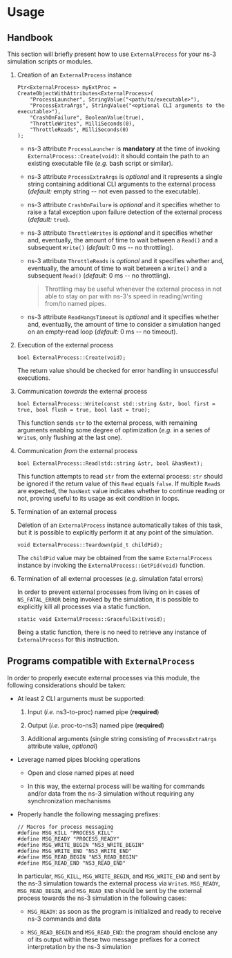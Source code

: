 # Usage

## Handbook

This section will briefly present how to use `ExternalProcess` for your ns-3 simulation scripts or modules.

1. Creation of an `ExternalProcess` instance

    ```
    Ptr<ExternalProcess> myExtProc = CreateObjectWithAttributes<ExternalProcess>(
        "ProcessLauncher", StringValue("<path/to/executable>"),
        "ProcessExtraArgs", StringValue("<optional CLI arguments to the executable>"),
        "CrashOnFailure", BooleanValue(true),
        "ThrottleWrites", MilliSeconds(0),
        "ThrottleReads", MilliSeconds(0)
    );
    ```

    - ns-3 attribute `ProcessLauncher` is **mandatory** at the time of invoking `ExternalProcess::Create(void)`: it should contain the path to an existing executable file (_e.g._ bash script or similar).

    - ns-3 attribute `ProcessExtraArgs` is _optional_ and it represents a single string containing additional CLI arguments to the external process (_default:_ empty string -- not even passed to the executable).

    - ns-3 attribute `CrashOnFailure` is _optional_ and it specifies whether to raise a fatal exception upon failure detection of the external process (_default:_ `true`).

    - ns-3 attribute `ThrottleWrites` is _optional_ and it specifies whether and, eventually, the amount of time to wait between a `Read()` and a subsequent `Write()` (_default:_ 0 ms -- no throttling).

    - ns-3 attribute `ThrottleReads` is _optional_ and it specifies whether and, eventually, the amount of time to wait between a `Write()` and a subsequent `Read()` (_default:_ 0 ms -- no throttling).

        > Throttling may be useful whenever the external process in not able to stay on par with ns-3's speed in reading/writing from/to named pipes.

    - ns-3 attribute `ReadHangsTimeout` is _optional_ and it specifies whether and, eventually, the amount of time to consider a simulation hanged on an empty-read loop (_default:_ 0 ms -- no timeout).

2. Execution of the external process

    ```
    bool ExternalProcess::Create(void);
    ```

    The return value should be checked for error handling in unsuccessful executions.

3. Communication _towards_ the external process

    ```
    bool ExternalProcess::Write(const std::string &str, bool first = true, bool flush = true, bool last = true);
    ```

    This function sends `str` to the external process, with remaining arguments enabling some degree of optimization (_e.g._ in a series of `Write`s, only flushing at the last one).

4. Communication _from_ the external process

    ```
    bool ExternalProcess::Read(std::string &str, bool &hasNext);
    ```

    This function attempts to read `str` from the external process: `str` should be ignored if the return value of this `Read` equals `false`.
    If multiple `Read`s are expected, the `hasNext` value indicates whether to continue reading or not, proving useful to its usage as exit condition in loops.

5. Termination of an external process

    Deletion of an `ExternalProcess` instance automatically takes of this task, but it is possible to explicitly perform it at any point of the simulation.

    ```
    void ExternalProcess::Teardown(pid_t childPid);
    ```

    The `childPid` value may be obtained from the same `ExternalProcess` instance by invoking the `ExternalProcess::GetPid(void)` function.

6. Termination of all external processes (_e.g._ simulation fatal errors)

    In order to prevent external processes from living on in cases of `NS_FATAL_ERROR` being invoked by the simulation, it is possible to explicitly kill all processes via a static function.

    ```
    static void ExternalProcess::GracefulExit(void);
    ```

    Being a static function, there is no need to retrieve any instance of `ExternalProcess` for this instruction.

## Programs compatible with `ExternalProcess`

In order to properly execute external processes via this module, the following considerations should be taken:

- At least 2 CLI arguments must be supported:
  
    1. Input (_i.e._ ns3-to-proc) named pipe (**required**)

    2. Output (_i.e._ proc-to-ns3) named pipe (**required**)
    
    3. Additional arguments (single string consisting of `ProcessExtraArgs` attribute value, _optional_)

- Leverage named pipes blocking operations

    - Open and close named pipes at need

    - In this way, the external process will be waiting for commands and/or data from the ns-3 simulation without requiring any synchronization mechanisms

- Properly handle the following messaging prefixes:

    ```
    // Macros for process messaging
    #define MSG_KILL "PROCESS_KILL"
    #define MSG_READY "PROCESS_READY"
    #define MSG_WRITE_BEGIN "NS3_WRITE_BEGIN"
    #define MSG_WRITE_END "NS3_WRITE_END"
    #define MSG_READ_BEGIN "NS3_READ_BEGIN"
    #define MSG_READ_END "NS3_READ_END"
    ```

    In particular, `MSG_KILL`, `MSG_WRITE_BEGIN`, and `MSG_WRITE_END` and sent by the ns-3 simulation towards the external process via `Write`s.
    `MSG_READY`, `MSG_READ_BEGIN`, and `MSG_READ_END` should be sent by the external process towards the ns-3 simulation in the following cases:

    - `MSG_READY`: as soon as the program is initialized and ready to receive ns-3 commands and data
    
    - `MSG_READ_BEGIN` and `MSG_READ_END`: the program should enclose any of its output within these two message prefixes for a correct interpretation by the ns-3 simulation
